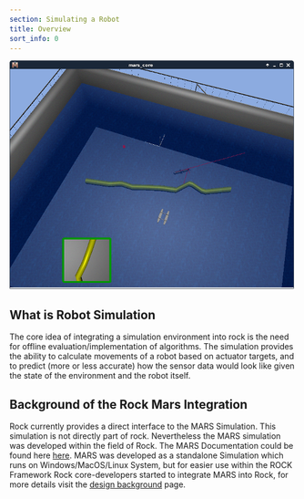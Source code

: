 ```yaml
---
section: Simulating a Robot
title: Overview
sort_info: 0
---
```


![Overview](mars_avalon.png)

What is Robot Simulation
----------------
The core idea of integrating a simulation environment into rock is the need for offline
evaluation/implementation of algorithms. The simulation provides the ability to calculate
movements of a robot based on actuator targets, and to predict (more or less accurate) how
the sensor data would look like given the state of the environment and the robot itself. 

Background of the Rock Mars Integration
----------------
Rock currently provides a direct interface to the MARS Simulation. This
simulation is not directly part of rock. Nevertheless the MARS simulation was developed within the field 
of Rock. The MARS Documentation could be found here [here](../../api/simulation/mars/doc/).
MARS was developed as a standalone Simulation which runs on Windows/MacOS/Linux System, but for easier
use within the ROCK Framework Rock core-developers started to integrate MARS into Rock, for more details 
visit the [design background](100_design_background.html) page.


